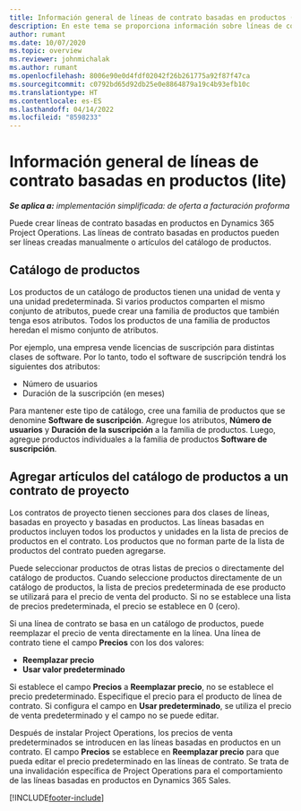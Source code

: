 ```yaml
---
title: Información general de líneas de contrato basadas en productos (lite)
description: En este tema se proporciona información sobre líneas de contrato basadas en productos.
author: rumant
ms.date: 10/07/2020
ms.topic: overview
ms.reviewer: johnmichalak
ms.author: rumant
ms.openlocfilehash: 8006e90e0d4fdf02042f26b261775a92f87f47ca
ms.sourcegitcommit: c0792bd65d92db25e0e8864879a19c4b93efb10c
ms.translationtype: HT
ms.contentlocale: es-ES
ms.lasthandoff: 04/14/2022
ms.locfileid: "8598233"
---
```

# <a name="product-based-contract-lines-overview---lite"></a>Información general de líneas de contrato basadas en productos (lite)

_**Se aplica a:** implementación simplificada: de oferta a facturación proforma_

Puede crear líneas de contrato basadas en productos en Dynamics 365 Project Operations. Las líneas de contrato basadas en productos pueden ser líneas creadas manualmente o artículos del catálogo de productos.

## <a name="product-catalog"></a>Catálogo de productos

Los productos de un catálogo de productos tienen una unidad de venta y una unidad predeterminada. Si varios productos comparten el mismo conjunto de atributos, puede crear una familia de productos que también tenga esos atributos. Todos los productos de una familia de productos heredan el mismo conjunto de atributos.

Por ejemplo, una empresa vende licencias de suscripción para distintas clases de software. Por lo tanto, todo el software de suscripción tendrá los siguientes dos atributos:

- Número de usuarios
- Duración de la suscripción (en meses)

Para mantener este tipo de catálogo, cree una familia de productos que se denomine **Software de suscripción**. Agregue los atributos, **Número de usuarios** y **Duración de la suscripción** a la familia de productos. Luego, agregue productos individuales a la familia de productos **Software de suscripción**.

## <a name="add-product-catalog-items-to-a-project-contract"></a>Agregar artículos del catálogo de productos a un contrato de proyecto

Los contratos de proyecto tienen secciones para dos clases de líneas, basadas en proyecto y basadas en productos. Las líneas basadas en productos incluyen todos los productos y unidades en la lista de precios de productos en el contrato. Los productos que no forman parte de la lista de productos del contrato pueden agregarse.

Puede seleccionar productos de otras listas de precios o directamente del catálogo de productos. Cuando seleccione productos directamente de un catálogo de productos, la lista de precios predeterminada de ese producto se utilizará para el precio de venta del producto. Si no se establece una lista de precios predeterminada, el precio se establece en 0 (cero).

Si una línea de contrato se basa en un catálogo de productos, puede reemplazar el precio de venta directamente en la línea. Una línea de contrato tiene el campo **Precios** con los dos valores:

- **Reemplazar precio**
- **Usar valor predeterminado**

Si establece el campo **Precios** a **Reemplazar precio**, no se establece el precio predeterminado. Especifique el precio para el producto de línea de contrato. Si configura el campo en **Usar predeterminado**, se utiliza el precio de venta predeterminado y el campo no se puede editar.

Después de instalar Project Operations, los precios de venta predeterminados se introducen en las líneas basadas en productos en un contrato. El campo **Precios** se establece en **Reemplazar precio** para que pueda editar el precio predeterminado en las líneas de contrato. Se trata de una invalidación específica de Project Operations para el comportamiento de las líneas basadas en productos en Dynamics 365 Sales.


[!INCLUDE[footer-include](../../includes/footer-banner.md)]